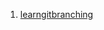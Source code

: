  1. [learngitbranching](https://github.com/danilkuznetsov/kottans_web_test/blob/master/task_0/solution_learngitbranching.png)